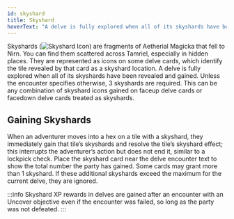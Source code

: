 ```yaml
---
id: skyshard
title: Skyshard
hoverText: "A delve is fully explored when all of its skyshards have been revealed and gained. Unless the encounter specifies otherwise, 3 skyshards are required."
---
```


Skyshards (<img src="/icons/skyshard.svg" alt="Skyshard Icon" class="icon-svg" />) are fragments of Aetherial Magicka that fell to Nirn. You can find them scattered across Tamriel, especially in hidden places. They are represented as icons on some delve cards, which identify the tile revealed by that card as a skyshard location. A delve is fully explored when all of its skyshards have been revealed and gained. Unless the encounter specifies otherwise, 3 skyshards are required. This can be any combination of skyshard icons gained on faceup delve cards or facedown delve cards treated as skyshards.

## Gaining Skyshards
When an adventurer moves into a hex on a tile with a skyshard, they immediately gain that tile’s skyshards and resolve the tile’s skyshard effect; this interrupts the adventurer’s action but does not end it, similar to a lockpick check. 
Place the skyshard card near the delve encounter text to show the total number the party has gained. Some cards may grant more than 1 skyshard. If these additional skyshards exceed the maximum for the current delve, they are ignored.

:::info
Skyshard XP rewards in delves are gained after an encounter with an Uncover objective even if the encounter was failed, so long as the party was not defeated. 
:::